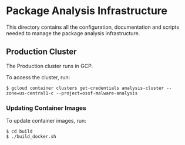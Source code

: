# Package Analysis Infrastructure

This directory contains all the configuration, documentation and scripts needed
to manage the package analysis infrastructure.

## Production Cluster

The Production cluster runs in GCP.

To access the cluster, run:

```shell
$ gcloud container clusters get-credentials analysis-cluster --zone=us-central1-c --project=ossf-malware-analysis
```

### Updating Container Images

To update container images, run:

```shell
$ cd build
$ ./build_docker.sh
```
